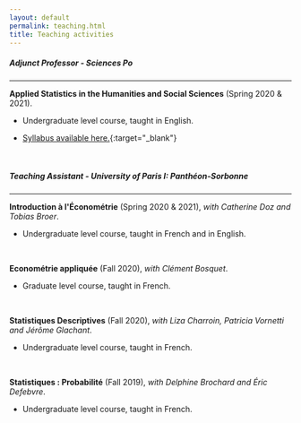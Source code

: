 ```yaml
---
layout: default
permalink: teaching.html
title: Teaching activities
---
```


##### Adjunct Professor - Sciences Po

<hr>

<b>Applied Statistics in the Humanities and Social Sciences</b> (Spring 2020 & 2021).

- Undergraduate level course, taught in English.

- [Syllabus available here.](../docs/2021_spring_statistics.pdf){:target="_blank"}

<br>

##### Teaching Assistant - University of Paris I: Panthéon-Sorbonne

<hr>

<b>Introduction à l'Économétrie</b> (Spring 2020 & 2021), <em>with Catherine Doz and Tobias Broer</em>.

- Undergraduate level course, taught in French and in English.

<br>

<b>Econométrie appliquée</b> (Fall 2020), <em>with Clément Bosquet</em>.

- Graduate level course, taught in French.

<br>

<b>Statistiques Descriptives</b> (Fall 2020), <em>with Liza Charroin, Patricia Vornetti and Jérôme Glachant</em>.

- Undergraduate level course, taught in French.

<br>

<b>Statistiques : Probabilité</b> (Fall 2019), <em>with Delphine Brochard and Éric Defebvre</em>.

- Undergraduate level course, taught in French.
